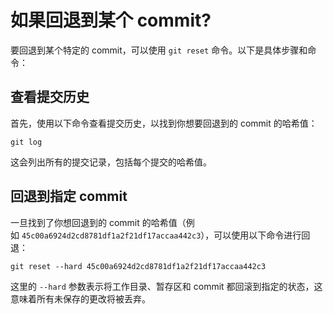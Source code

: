 # 如果回退到某个 commit? 

要回退到某个特定的 commit，可以使用 `git reset` 命令。以下是具体步骤和命令：

## 查看提交历史

首先，使用以下命令查看提交历史，以找到你想要回退到的 commit 的哈希值：

`git log`

这会列出所有的提交记录，包括每个提交的哈希值。

## 回退到指定 commit

一旦找到了你想回退到的 commit 的哈希值（例如 `45c00a6924d2cd8781df1a2f21df17accaa442c3`），可以使用以下命令进行回退：

`git reset --hard 45c00a6924d2cd8781df1a2f21df17accaa442c3`

这里的 `--hard` 参数表示将工作目录、暂存区和 commit 都回滚到指定的状态，这意味着所有未保存的更改将被丢弃。
